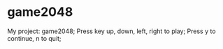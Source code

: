 # game2048
My project: game2048;
Press key up, down, left, right to play;
Press y to continue, n to quit;